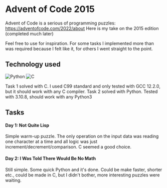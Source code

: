 # Advent of Code 2015

Advent of Code is a serious of programming puzzles: https://adventofcode.com/2022/about
Here is my take on the 2015 edition (completed much later)

Feel free to use for inspiration. For some tasks I implemented more than was
required because I felt like it, for others I went straight to the point.

## Technology used

![Python](https://img.shields.io/badge/python-3-blue) ![C](https://img.shields.io/badge/C-C99-green)

Task 1 solved with C. I used C99 standard and only tested with GCC 12.2.0, but it should work with any C compiler.
Task 2 solved with Python. Tested with 3.10.8, should work with any Python3


## Tasks

#### Day 1: Not Quite Lisp

Simple warm-up puzzle. The only operation on the input data was reading one character at a time and all
logic was just increment/decrement/comparison. C seemed a good choice. 

#### Day 2: I Was Told There Would Be No Math

Still simple. Some quick Python and it's done. Could be make faster, shorter etc., could be made in C,
but I didn't bother, more interesting puzzles were waiting.
